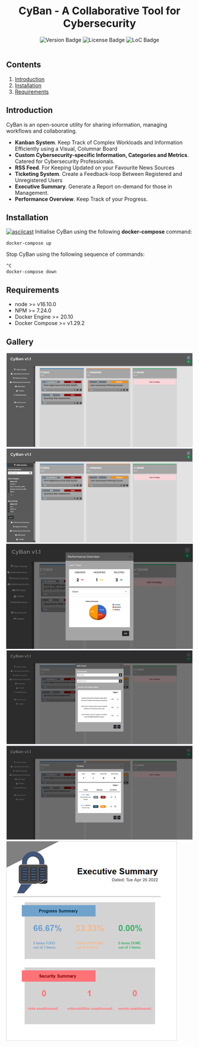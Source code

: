 <h1 align="center">CyBan - A Collaborative Tool for Cybersecurity</h1>
<div id="badges" align="center">
  <img src="https://img.shields.io/badge/version-v1.1-blue" alt="Version Badge"/>
  <img src="https://img.shields.io/github/license/rjs3c/cyban" alt="License Badge"/>
  <img src="https://img.shields.io/tokei/lines/github/rjs3c/cyban" alt="LoC Badge"/>
</div>
<br>

## Contents
1. [Introduction](#introduction)
2. [Installation](#installation)
3. [Requirements](#requirements)

## Introduction
CyBan is an open-source utility for sharing information, managing workflows and collaborating.

* **Kanban System**. Keep Track of Complex Workloads and Information Efficiently using a Visual, Columnar Board
* **Custom Cybersecurity-specific Information, Categories and Metrics**. Catered for Cybersecurity Professionals.
* **RSS Feed**. For Keeping Updated on your Favourite News Sources
* **Ticketing System**. Create a Feedback-loop Between Registered and Unregistered Users
* **Executive Summary**. Generate a Report on-demand for those in Management.
* **Performance Overview**. Keep Track of your Progress.

## Installation
[![asciicast](https://asciinema.org/a/VPJGKtsPbQ2TKBuFnO6xfgpqZ.svg)](https://asciinema.org/a/VPJGKtsPbQ2TKBuFnO6xfgpqZ)
Initialise CyBan using the following **docker-compose** command:
```
docker-compose up
```
Stop CyBan using the following sequence of commands:
```
^C
docker-compose down
```

## Requirements
* node >= v16.10.0
* NPM >= 7.24.0
* Docker Engine >= 20.10
* Docker Compose >= v1.29.2

## Gallery
<img src="https://github.com/rjs3c/cyban/blob/main/screenshots/1.png">
<img src="https://github.com/rjs3c/cyban/blob/main/screenshots/2.png">
<img src="https://github.com/rjs3c/cyban/blob/main/screenshots/3.png">
<img src="https://github.com/rjs3c/cyban/blob/main/screenshots/4.png">
<img src="https://github.com/rjs3c/cyban/blob/main/screenshots/5.png">
<img src="https://github.com/rjs3c/cyban/blob/main/screenshots/6.png">
